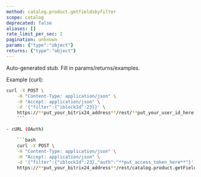```yaml
---
method: catalog.product.getfieldsbyfilter
scope: catalog
deprecated: false
aliases: []
rate_limit_per_sec: 2
pagination: unknown
params: {"type":"object"}
returns: {"type":"object"}
---
```


Auto-generated stub. Fill in params/returns/examples.

Example (curl):

```bash
curl -X POST \
    -H "Content-Type: application/json" \
    -H "Accept: application/json" \
    -d '{"filter":{"iblockId":23}}' \
    https://**put_your_bitrix24_address**/rest/**put_your_user_id_here**/**put_your_webhook_here**/catalog.product.getFieldsByFilter
    ```

- cURL (OAuth)

    ```bash
    curl -X POST \
    -H "Content-Type: application/json" \
    -H "Accept: application/json" \
    -d '{"filter":{"iblockId":23},"auth":"**put_access_token_here**"}' \
    https://**put_your_bitrix24_address**/rest/catalog.product.getFieldsByFilter
```
